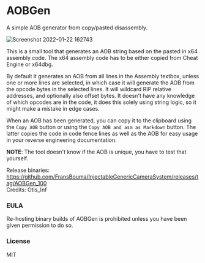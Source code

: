 AOBGen
============================
A simple AOB generator from copy/pasted disassembly.

![Screenshot 2022-01-22 162743](https://user-images.githubusercontent.com/3628530/150644907-3e4912a9-7d82-4c29-976f-abb51a2417e3.jpg)

This is a small tool that generates an AOB string based on the pasted in x64 assembly code. The x64 assembly code has to be either copied from Cheat Engine 
or x64dbg. 

By default it generates an AOB from all lines in the Assembly textbox, unless one or more lines are selected, in which case it will generate the AOB from 
the opcode bytes in the selected lines. It will wildcard RIP relative addresses, and optionally also offset bytes. It doesn't have any knowledge of which opcodes
are in the code, it does this solely using string logic, so it might make a mistake in edge cases. 

When an AOB has been generated, you can copy it to the clipboard using the `Copy AOB` button or using the `Copy AOB and asm as Markdown` button. The
latter copies the code in code fence lines as well as the AOB for easy usage in your reverse engineering documentation. 

**NOTE**: The tool doesn't know if the AOB is unique, you have to test that yourself.

Release binaries: https://github.com/FransBouma/InjectableGenericCameraSystem/releases/tag/AOBGen_100  
Credits: Otis_Inf

### EULA

Re-hosting binary builds of AOBGen is prohibited unless you have been given permission to do so. 

### License

MIT
